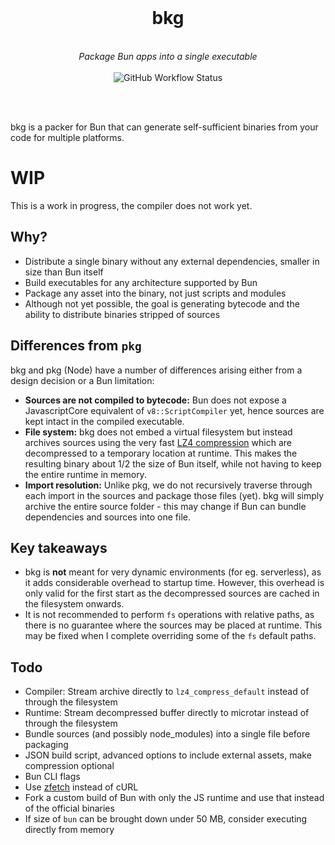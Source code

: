 <div align="center">
<br>
<h1>bkg</h1><br>
<i>
Package Bun apps into a single executable
</i>
<br><br>
<img alt="GitHub Workflow Status" src="https://img.shields.io/github/workflow/status/theseyan/bkg/CI">

<br><br>
</div>

bkg is a packer for Bun that can generate self-sufficient binaries from your code for multiple platforms.

# WIP

This is a work in progress, the compiler does not work yet.

## Why?
- Distribute a single binary without any external dependencies, smaller in size than Bun itself
- Build executables for any architecture supported by Bun
- Package any asset into the binary, not just scripts and modules
- Although not yet possible, the goal is generating bytecode and the ability to distribute binaries stripped of sources

## Differences from `pkg`

bkg and pkg (Node) have a number of differences arising either from a design decision or a Bun limitation:
- **Sources are not compiled to bytecode:** Bun does not expose a JavascriptCore equivalent of `v8::ScriptCompiler` yet, hence sources are kept intact in the compiled executable.
- **File system:** bkg does not embed a virtual filesystem but instead archives sources using the very fast [LZ4 compression](https://github.com/lz4/lz4) which are decompressed to a temporary location at runtime. This makes the resulting binary about 1/2 the size of Bun itself, while not having to keep the entire runtime in memory.
- **Import resolution:** Unlike pkg, we do not recursively traverse through each import in the sources and package those files (yet). bkg will simply archive the entire source folder - this may change if Bun can bundle dependencies and sources into one file.

## Key takeaways

- bkg is **not** meant for very dynamic environments (for eg. serverless), as it adds considerable overhead to startup time. However, this overhead is only valid for the first start as the decompressed sources are cached in the filesystem onwards.
- It is not recommended to perform `fs` operations with relative paths, as there is no guarantee where the sources may be placed at runtime. This may be fixed when I complete overriding some of the `fs` default paths.

## Todo

- Compiler: Stream archive directly to `lz4_compress_default` instead of through the filesystem
- Runtime: Stream decompressed buffer directly to microtar instead of through the filesystem
- Bundle sources (and possibly node_modules) into a single file before packaging
- JSON build script, advanced options to include external assets, make compression optional
- Bun CLI flags
- Use [zfetch](https://github.com/truemedian/zfetch) instead of cURL
- Fork a custom build of Bun with only the JS runtime and use that instead of the official binaries
- If size of `bun` can be brought down under 50 MB, consider executing directly from memory
